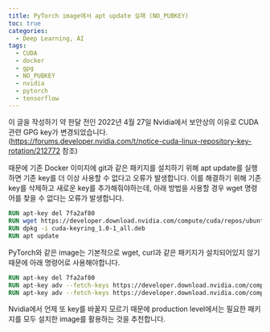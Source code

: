 ```yaml
---
title: PyTorch image에서 apt update 실패 (NO_PUBKEY)
toc: true
categories:
  - Deep Learning, AI
tags:
  - CUDA
  - docker
  - gpg
  - NO_PUBKEY
  - nvidia
  - pytorch
  - tensorflow
---
```


이 글을 작성하기 약 한달 전인 2022년 4월 27일 Nvidia에서 보안상의 이유로 CUDA 관련 GPG key가 변경되었습니다. (<https://forums.developer.nvidia.com/t/notice-cuda-linux-repository-key-rotation/212772> 참조)

때문에 기존 Docker 이미지에 git과 같은 패키지를 설치하기 위해 apt update를 실행하면 기존 key를 더 이상 사용할 수 없다고 오류가 발생합니다. 이를 해결하기 위해 기존 key를 삭제하고 새로운 key를 추가해줘야하는데, 아래 방법을 사용할 경우 wget 명령어를 찾을 수 없다는 오류가 발생합니다.

```dockerfile
RUN apt-key del 7fa2af80
RUN wget https://developer.download.nvidia.com/compute/cuda/repos/ubuntu2004/x86_64/cuda-keyring_1.0-1_all.deb
RUN dpkg -i cuda-keyring_1.0-1_all.deb
RUN apt update
```

PyTorch와 같은 image는 기본적으로 wget, curl과 같은 패키지가 설치되어있지 않기 때문에 아래 명령어로 사용해야합니다.

```dockerfile
RUN apt-key del 7fa2af80
RUN apt-key adv --fetch-keys https://developer.download.nvidia.com/compute/cuda/repos/ubuntu1804/x86_64/3bf863cc.pub
RUN apt-key adv --fetch-keys https://developer.download.nvidia.com/compute/machine-learning/repos/ubuntu1804/x86_64/7fa2af80.pub
```

Nvidia에서 언제 또 key를 바꿀지 모르기 때문에 production level에서는 필요한 패키지를 모두 설치한 image를 활용하는 것을 추천합니다.


 

